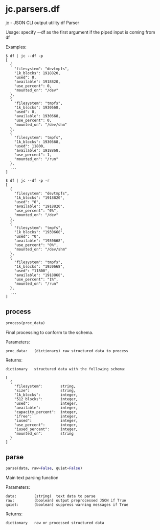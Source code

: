# jc.parsers.df
jc - JSON CLI output utility df Parser

Usage:
    specify --df as the first argument if the piped input is coming from df

Examples:

    $ df | jc --df -p
    [
      {
        "filesystem": "devtmpfs",
        "1k_blocks": 1918820,
        "used": 0,
        "available": 1918820,
        "use_percent": 0,
        "mounted_on": "/dev"
      },
      {
        "filesystem": "tmpfs",
        "1k_blocks": 1930668,
        "used": 0,
        "available": 1930668,
        "use_percent": 0,
        "mounted_on": "/dev/shm"
      },
      {
        "filesystem": "tmpfs",
        "1k_blocks": 1930668,
        "used": 11800,
        "available": 1918868,
        "use_percent": 1,
        "mounted_on": "/run"
      },
      ...
    ]

    $ df | jc --df -p -r
    [
      {
        "filesystem": "devtmpfs",
        "1k_blocks": "1918820",
        "used": "0",
        "available": "1918820",
        "use_percent": "0%",
        "mounted_on": "/dev"
      },
      {
        "filesystem": "tmpfs",
        "1k_blocks": "1930668",
        "used": "0",
        "available": "1930668",
        "use_percent": "0%",
        "mounted_on": "/dev/shm"
      },
      {
        "filesystem": "tmpfs",
        "1k_blocks": "1930668",
        "used": "11800",
        "available": "1918868",
        "use_percent": "1%",
        "mounted_on": "/run"
      },
      ...
    ]

## process
```python
process(proc_data)
```

Final processing to conform to the schema.

Parameters:

    proc_data:   (dictionary) raw structured data to process

Returns:

    dictionary   structured data with the following schema:

    [
      {
        "filesystem":        string,
        "size":              string,
        "1k_blocks":         integer,
        "512_blocks":        integer,
        "used":              integer,
        "available":         integer,
        "capacity_percent":  integer,
        "ifree":             integer,
        "iused":             integer,
        "use_percent":       integer,
        "iused_percent":     integer,
        "mounted_on":        string
      }
    ]

## parse
```python
parse(data, raw=False, quiet=False)
```

Main text parsing function

Parameters:

    data:        (string)  text data to parse
    raw:         (boolean) output preprocessed JSON if True
    quiet:       (boolean) suppress warning messages if True

Returns:

    dictionary   raw or processed structured data

